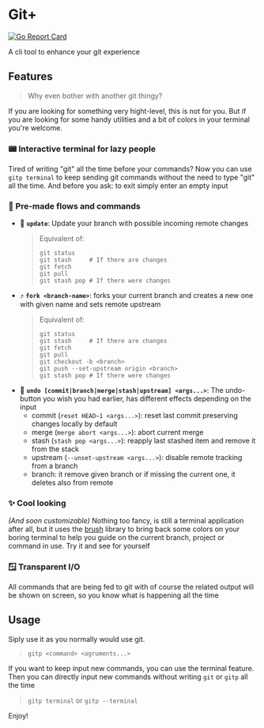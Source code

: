 # Git+
[![Go Report Card](https://goreportcard.com/badge/github.com/DazFather/gitp)](https://goreportcard.com/report/github.com/DazFather/gitp) 


A cli tool to enhance your git experience

## Features
> Why even bother with another git thingy?

If you are looking for something very hight-level, this is not for you. 
But if you are looking for some handy utilities and a bit of colors in your terminal you're welcome.

### 📟 Interactive terminal for lazy people
Tired of writing "git" all the time before your commands? 
Now you can use `gitp terminal` to keep sending git commands without the need to type "git" all the time.
And before you ask: to exit simply enter an empty input

### 🎁 Pre-made flows and commands
- 🔄 **`update`**: Update your branch with possible incoming remote changes
  > Equivalent of:
  > ```shell
  > git status
  > git stash     # If there are changes
  > git fetch
  > git pull
  > git stash pop # If there were changes
  > ```
- ⤴️ **`fork <branch-name>`**: forks your current branch and creates a new one with given name and sets remote upstream
  > Equivalent of:
  > ```shell
  > git status
  > git stash     # If there are changes
  > git fetch
  > git pull
  > git checkout -b <branch>
  > git push --set-upstream origin <branch>
  > git stash pop # If there were changes
  > ```
- 🛟 **`undo [commit|branch|merge|stash|upstream] <args...>`**: The undo-button you wish you had earlier, has different effects depending on the input
  - commit (`reset HEAD~1 <args...>`): reset last commit preserving changes locally by default
  - merge (`merge abort <args...>`): abort current merge
  - stash (`stash pop <args...>`): reapply last stashed item and remove it from the stack
  - upstream (`--unset-upstream <args...>`): disable remote tracking from a branch
  - branch: it remove given branch or if missing the current one, it deletes also from remote

### ✨ Cool looking
_(And soon customizable)_ Nothing too fancy, is still a terminal application after all, 
but it uses the [brush](https://github.com/DazFather/brush) library to bring back 
some colors on your boring terminal to help you guide on the current branch, 
project or command in use. Try it and see for yourself

### 🪟 Transparent I/O
All commands that are being fed to git with of course the related output will be shown on screen,
 so you know what is happening all the time


## Usage
Siply use it as you normally would use git.
 > `gitp <command> <agruments...>` 

If you want to keep input new commands, you can use the terminal feature. 
Then you can directly input new commands without writing `git` or `gitp` all the time 
 > `gitp terminal` or `gitp --terminal`

Enjoy!
